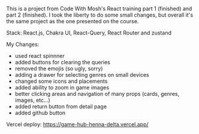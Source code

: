 This is a project from Code With Mosh's React training part 1 (finished) and part 2 (finished). I took the liberty to do some small changes, but overall it's the same project as the one presented on the course.

Stack: React.js, Chakra UI, React-Query, React Router and zustand

My Changes:

- used react spinnner
- added buttons for clearing the queries
- removed the emojis (so ugly, sorry)
- adding a drawer for selecting genres on small devices
- changed some icons and placements
- added ability to zoom in game images
- better clicking areas and navigation of many props (cards, genres, images, etc...)
- added return button from detail page
- added github button

Vercel deploy: https://game-hub-henna-delta.vercel.app/

